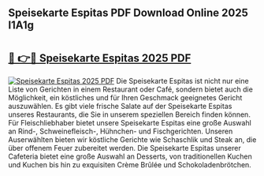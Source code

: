 ## Speisekarte Espitas PDF Download Online 2025 l1A1g

# <h2><a href="http://gc5s6aa.nevu.top/?p=Speisekarte+Espitas">🔗 👉🔴 Speisekarte Espitas 2025 PDF</a></h2>

[![Speisekarte Espitas 2025 PDF](https://i.imgur.com/dBaPXMq.png)](http://gc5s6aa.nevu.top/?p=Speisekarte+Espitas)
Die Speisekarte Espitas ist nicht nur eine Liste von Gerichten in einem Restaurant oder Café, sondern bietet auch die Möglichkeit, ein köstliches und für Ihren Geschmack geeignetes Gericht auszuwählen. Es gibt viele frische Salate auf der Speisekarte Espitas unseres Restaurants, die Sie in unserem speziellen Bereich finden können. Für Fleischliebhaber bietet unsere Speisekarte Espitas eine große Auswahl an Rind-, Schweinefleisch-, Hühnchen- und Fischgerichten. Unseren Auserwählten bieten wir köstliche Gerichte wie Schaschlik und Steak an, die über offenem Feuer zubereitet werden. Die Speisekarte Espitas unserer Cafeteria bietet eine große Auswahl an Desserts, von traditionellen Kuchen und Kuchen bis hin zu exquisiten Crème Brûlée und Schokoladenbrötchen.

